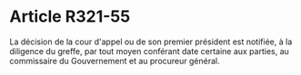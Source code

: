 # Article R321-55

<p>La décision de la cour d'appel ou de son premier président est notifiée, à la diligence du greffe, par tout moyen conférant date certaine aux parties, au commissaire du Gouvernement et au procureur général.</p>